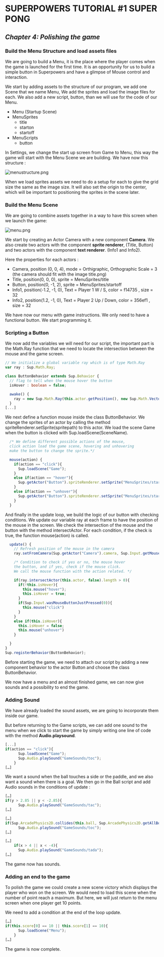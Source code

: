 # SUPERPOWERS TUTORIAL #1 SUPER PONG
## *Chapter 4: Polishing the game*


### Build the Menu Structure and load assets files

We are going to build a Menu, it is the place where the player comes when the game
is launched for the first time. It is an opportunity for us to build a simple button
in Superpowers and have a glimpse of Mouse control and interaction.

We start by adding assets to the structure of our program, we add one Scene that
we name Menu, We add the sprites and load the image files for each. We also add a
new script, button, than we will use for the code of our Menu.

* Menu (Startup Scene)
* MenuSprites
    * title
    * starton
    * startoff
* MenuScripts
    * button

In Settings, we change the start up screen from Game to Menu, this way the game
will start with the Menu Scene we are building. We have now this structure :

![menustructure.png](img/menustructure.png)

When we load sprites assets we need to do a setup for each to give the grid size
 the same as the image size. It will also set the origin to the center, which will be
  important to positioning the sprites in the scene later.


### Build the Menu Scene

We are going to combine assets together in a way to have this screen when we launch the game:

![menu.png](img/menu.png)

We start by creating an Actor Camera with a new component **Camera**. We also create two
 actors with the component **sprite renderer**, (Title, Button) and two actors with
 the component **text renderer**. (Info1 and Info2).

Here the properties for each actors :

* Camera, position (0, 0, 4), mode = Orthigraphic, Orthographic Scale = 3 (the camera should fit with the image title.png)
* Title, position(0, 0, 0), sprite = MenuSprites/title
* Button, position(0, -1, 2), sprite = MenuSprites/startoff
* Info1, position(-1.2, -1, 0), Text = Player 1 W / S, color = f14735 , size = 32
* Info2, position(1.2, -1, 0), Text = Player 2 Up / Down, color = 356ef1 , size = 32

We have now our menu with game instructions. We only need to have a functional button. We start programming it.


### Scripting a Button

We now add the variables we will need for our script, the important part is
the Math.Ray function that we need to locate the intersection between the mouse and the game screen.

```TypeScript
// We initialize a global variable ray which is of type Math.Ray
var ray : Sup.Math.Ray;

class ButtonBehavior extends Sup.Behavior {
  // flag to tell when the mouse hover the button
  isHover : boolean = false;

  awake() {
    ray = new Sup.Math.Ray(this.actor.getPosition(), new Sup.Math.Vector3(0, 0, -1));
  }
[...]
```

We next define a function mouse inside the class ButtonBehavior. We change the
sprites of an actor by calling the method spriteRenderer.setSprite(spritepath) to
 this actor. We load the scene Game when the button is clicked with Sup.loadScene(SceneName).

```TypeScript
  /* We define different possible actions of the mouse,
  click action load the game scene, hovering and unhovering
  make the button to change the sprite.*/

  mouse(action) {
    if(action == "click"){
      Sup.loadScene("Game");
    }
    else if(action == "hover"){
      Sup.getActor("Button").spriteRenderer.setSprite("MenuSprites/starton");
    }
    else if(action == "unhover"){
      Sup.getActor("Button").spriteRenderer.setSprite("MenuSprites/startoff");
    }
  }
```

And finally in the update loop, we build the logic of our button with checking conditions.
 We update our variable ray at each frame to have the position of the mouse in the screen.
  We check the intersection of the mouse and the button with the method intersectActor.
  For each condition, if the check is true, the function mouse(action) is called.

```TypeScript
  update() {
    // Refresh position of the mouse in the camera
    ray.setFromCamera(Sup.getActor("Camera").camera, Sup.Input.getMousePosition());

    /* Condition to check if yes or no, the mouse hover
    the button, and if yes, check if the mouse click.
    We call the mouse function with the action related. */

    if(ray.intersectActor(this.actor, false).length > 0){
      if(!this.isHover){
        this.mouse("hover");
        this.isHover = true;
      }
      if(Sup.Input.wasMouseButtonJustPressed(0)){
        this.mouse("click")
      }
    }
    else if(this.isHover){
      this.isHover = false;
      this.mouse("unhover")
    }

  }
}
Sup.registerBehavior(ButtonBehavior);
```

Before starting the game, we need to attach our script by adding a new component
 behavior to the actor Button and choose the class ButtonBehavior.

We now have a menu and an almost finished game, we can now give sounds and a possibility to end the game.


### Adding Sound

We have already loaded the sound assets, we are going to incorporate them inside our game.

But before returning to the Game scripts, we can add one sound to the menu when
we click to start the game by simply writing one line of code with the method **Audio.playsound**.

```TypeScript
[...]
if(action == "click"){
      Sup.loadScene("Game");
      Sup.Audio.playSound("GameSounds/toc");
    }
[…]
```

We want a sound when the ball touches a side or the paddle, and we also want a sound when there is a goal. We then go in the Ball script and add Audio sounds in the conditions of update :

```TypeScript
[…]
if(y > 2.85 || y < -2.85){
      Sup.Audio.playSound("GameSounds/tac");
[…]

[…]
if(Sup.ArcadePhysics2D.collides(this.ball, Sup.ArcadePhysics2D.getAllBodies())){
      Sup.Audio.playSound("GameSounds/toc");
[…]

[…]
    if(x > 4 || x < -4){
      Sup.Audio.playSound("GameSounds/tada");
[…]
```

The game now has sounds.

### Adding an end to the game

To polish the game we could create a new scene victory which displays the player
who won on the screen. We would need to load this scene when the number of point reach a maximum.
But here, we will just return to the menu screen when one player get 10 points.

We need to add a condition at the end of the loop update.

```TypeScript
[…]
if(this.score[0] == 10 || this.score[1] == 10){
      Sup.loadScene("Menu");
    }
[…]
```

The game is now complete.
